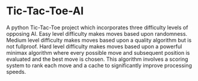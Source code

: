 # Tic-Tac-Toe-AI
A python Tic-Tac-Toe project which incorporates three difficulty levels of opposing AI.
Easy level difficulty makes moves based upon randomness.
Medium level difficulty makes moves based upon a quality algorithm but is not fullproof.
Hard level difficulty makes moves based upon a powerful minimax algorithm where every possible move and subsequent position is evaluated and the best move is chosen. This algorithm involves a scoring system to rank each move and a cache to significantly improve processing speeds.

